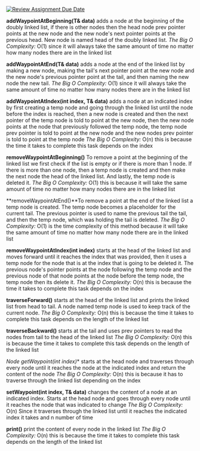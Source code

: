 [![Review Assignment Due Date](https://classroom.github.com/assets/deadline-readme-button-22041afd0340ce965d47ae6ef1cefeee28c7c493a6346c4f15d667ab976d596c.svg)](https://classroom.github.com/a/j-DzvjBA)


**addWaypointAtBeginning(T& data)** adds a node at the beginning of the doubly linked list,
if there is other nodes then the head node prev pointer points at the new node and the new node's next 
pointer points at the previous head. New node is named head of the doubly linked list.
_The Big O Complexity:_ O(1) since it will always take the same amount of time no matter how many nodes there 
are in the linked list

**addWaypointAtEnd(T& data)** adds a node at the end of the linked list by making a new node, making the tail's 
next pointer point at the new node and the new node's previous pointer point at the tail, and then naming the 
new node the new tail.
_The Big O Complexity:_ O(1) since it will always take the same amount of time no matter how many nodes there
are in the linked list

**addWaypointAtIndex(int index, T& data)** adds a node at an indicated index by first creating a temp node and 
going through the linked list until the node before the index is reached, then a new node is created and then the 
next pointer of the temp node is told to point at the new node, then the new node points at the node that previously 
followed the temp node, the temp node prev pointer is told to point at the new node and the new nodes prev pointer is 
told to point at the temp node
_The Big O Complexity:_ O(n) this is because the time it takes to complete this task depends on the index

**removeWaypointAtBeginning()** To remove a point at the beginning of the linked list we first check if the list is empty
or if there is more than 1 node. If there is more than one node, then a temp node is created and then make the next node
the head of the linked list. And lastly, the temp node is deleted it.
_The Big O Complexity:_ O(1) this is because it will take the same amount of time no matter how many nodes there are 
in the linked list 

**removeWaypointAtEnd()**To remove a point at the end of the linked list a temp node is created. The temp node becomes 
a placeholder for the current tail. The previous pointer is used to name the previous tail the tail, and then the temp 
node, which was holding the tail is deleted.
_The Big O Complexity:_ O(1) is the time complexity of this method because it will take the same amount of time no matter
how many node there are in the linked list

**removeWaypointAtIndex(int index)** starts at the head of the linked list and moves forward until it reaches the index 
that was provided, then it uses a temp node for the node that is at the index that is going to be deleted it. 
The previous node's pointer points at the node following the temp node and the previous node of that node points at the
node before the temp node, the temp node then its delete it.
_The Big O Complexity:_ O(n) this is because the time it takes to complete this task depends on the index

**traverseForward()** starts at the head of the linked list and prints the linked list from head to tail. A node named 
temp node is used to keep track of the current node. 
_The Big O Complexity:_ O(n) this is because the time it takes to complete this task depends on the length of the
linked list

**traverseBackward()** starts at the tail and uses prev pointers to read the nodes from tail to the head of the linked list
_The Big O Complexity:_ O(n) this is because the time it takes to complete this task depends on the length of the
linked list

**Node<T>* getWaypoint(int index)** starts at the head node and traverses through every node until it reaches the node
at the indicated index and return the content of the node
_The Big O Complexity:_ O(n) this is because it has to traverse through the linked list depending on the index 

**setWaypoint(int index, T& data)** changes the content of a node at an indicated index. Starts at the head node and 
goes through every node until it reaches the node that was indicated to change
_The Big O Complexity:_ O(n) Since it traverses through the linked list until it reaches the indicated index it takes and n number of time

**print()** print the content of every node in the linked list
_The Big O Complexity:_ O(n) this is because the time it takes to complete this task depends on the length of the 
linked list
